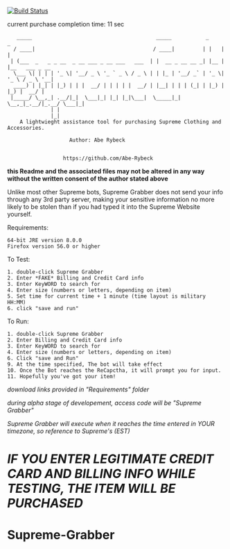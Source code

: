 
[![Build Status](https://travis-ci.org/Abe-Rybeck/Supreme-Grabber.svg?branch=master)](https://travis-ci.org/Abe-Rybeck/Supreme-Grabber)

current purchase completion time: 11 sec

	   _____                                        _____           _     _               
	  / ____|                                      / ____|         | |   | |              
	 | (___  _   _ _ __  _ __ ___ _ __ ___   ___  | |  __ _ __ __ _| |__ | |__   ___ _ __ 
	  \___ \| | | | '_ \| '__/ _ \ '_ ` _ \ / _ \ | | |_ | '__/ _` | '_ \| '_ \ / _ \ '__|
	  ____) | |_| | |_) | | |  __/ | | | | |  __/ | |__| | | | (_| | |_) | |_) |  __/ |   
	 |_____/ \__,_| .__/|_|  \___|_| |_| |_|\___|  \_____|_|  \__,_|_.__/|_.__/ \___|_|   
	              | |                                                                     
	              |_|                                                                     
		A lightwieght assistance tool for purchasing Supreme Clothing and Accessories.

						Author: Abe Rybeck
						

					  https://github.com/Abe-Rybeck

**this Readme and the associated files may not be altered in any way without the written consent of the author stated above**


Unlike most other Supreme bots, Supreme Grabber does not send your info through any 3rd party server, making your sensitive information no more likely to be stolen than if you had typed it into the Supreme Website yourself.

Requirements:

	64-bit JRE version 8.0.0
	Firefox version 56.0 or higher
		

To Test:

	1. double-click Supreme Grabber
	2. Enter *FAKE* Billing and Credit Card info
	3. Enter KeyWORD to search for
	4. Enter size (numbers or letters, depending on item)
	5. Set time for current time + 1 minute (time layout is military HH:MM)
	6. click "save and run"

To Run:
	
	1. double-click Supreme Grabber
	2. Enter Billing and Credit Card info
	3. Enter KeyWORD to search for
	4. Enter size (numbers or letters, depending on item)
	6. Click "save and Run"
	9. At the time specified, The bot will take effect
	10. Once the Bot reaches the ReCapctha, it will prompt you for input.
	11. Hopefully you've got your item!
	
*download links provided in "Requirements" folder*	

*during alpha stage of developement,  access code will be "Supreme Grabber"*

*Supreme Grabber will execute when it reaches the time entered in YOUR timezone, so reference to Supreme's (EST)*

*IF YOU ENTER LEGITIMATE CREDIT CARD AND BILLING INFO WHILE TESTING, THE ITEM WILL BE PURCHASED*
=======
# Supreme-Grabber
